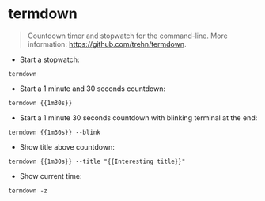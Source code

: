 # termdown

> Countdown timer and stopwatch for the command-line.
> More information: <https://github.com/trehn/termdown>.

- Start a stopwatch:

`termdown`

- Start a 1 minute and 30 seconds countdown:

`termdown {{1m30s}}`

- Start a 1 minute 30 seconds countdown with blinking terminal at the end:

`termdown {{1m30s}} --blink`

- Show title above countdown:

`termdown {{1m30s}} --title "{{Interesting title}}"`

- Show current time:

`termdown -z`
